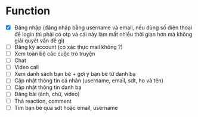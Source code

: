 # Function  
- [x] Đăng nhập (đăng nhập bằng username và email, nếu dùng số điện thoại để login thì phải có otp và cái này làm mất nhiều thời gian hơn mà không giải quyết vấn đề gì)
- [ ] Đăng ký account (có xác thực mail không ?)
- [ ] Xem toàn bộ các cuộc trò truyện
- [ ] Chat
- [ ] Video call
- [ ] Xem danh sách bạn bè + gợi ý bạn bè từ danh bạ
- [ ] Cập nhật thông tin cá nhân (username, email, sdt, ho  và tên)
- [ ] Cập nhật thông tin danh bạ
- [ ] Đăng bài (ảnh, chữ, video)
- [ ] Thả reaction, comment
- [ ] Tìm bạn bè qua sdt hoặc email, username
